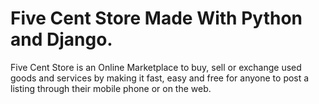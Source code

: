 # Five Cent Store Made With Python and Django.

Five Cent Store is an Online Marketplace to buy, sell or exchange used goods and services by making it fast, easy and free for anyone to post a listing through their mobile phone or on the web.
